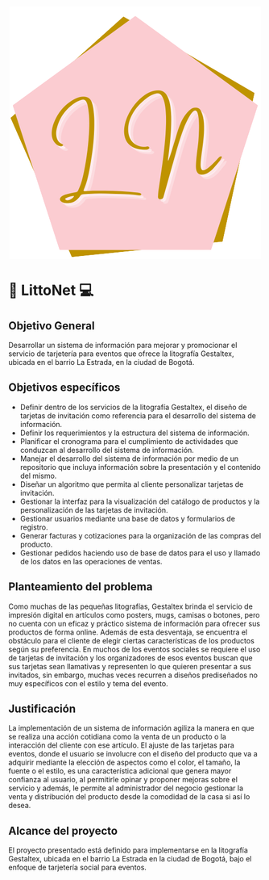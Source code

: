 <div align = "center">
  <img src="https://github.com/senaceet/proyecto-littonet/blob/master/Otros/LN-removebg-preview.png">
</div>

# :art: LittoNet :computer:
## Objetivo General
Desarrollar un sistema de información para mejorar y promocionar el servicio de tarjetería para eventos que ofrece la litografía Gestaltex, ubicada en el barrio La Estrada, en la ciudad de Bogotá.
## Objetivos específicos
+ Definir dentro de los servicios de la litografía Gestaltex, el diseño de tarjetas de invitación como referencia para el desarrollo del sistema de información.
+ Definir los requerimientos y la estructura del sistema de información.
+ Planificar el cronograma para el cumplimiento de actividades que conduzcan al desarrollo del sistema de información.
+ Manejar el desarrollo del sistema de información por medio de un repositorio que incluya información sobre la presentación y el contenido del mismo.
+ Diseñar un algoritmo que permita al cliente personalizar tarjetas de invitación.
+ Gestionar la interfaz para la visualización del catálogo de productos y la personalización de las tarjetas de invitación.
+ Gestionar usuarios mediante una base de datos y formularios de registro.
+ Generar facturas y cotizaciones para la organización de las compras del producto.
+ Gestionar pedidos haciendo uso de base de datos para el uso y llamado de los datos en las operaciones de ventas.
## Planteamiento del problema
Como muchas de las pequeñas litografías, Gestaltex brinda el servicio de impresión digital en artículos como posters, mugs, camisas o botones, pero no cuenta con un eficaz y práctico sistema de información para ofrecer sus productos de forma online. Además de esta desventaja, se encuentra el obstáculo para el cliente de elegir ciertas características de los productos según su preferencia. En muchos de los eventos sociales se requiere el uso de tarjetas de invitación y los organizadores de esos eventos buscan que sus tarjetas sean llamativas y representen lo que quieren presentar a sus invitados, sin embargo, muchas veces recurren a diseños prediseñados no muy específicos con el estilo y tema del evento.
## Justificación
La implementación de un sistema de información agiliza la manera en que se realiza una acción cotidiana como la venta de un producto o la interacción del cliente con ese artículo. El ajuste de las tarjetas para eventos, donde el usuario se involucre con el diseño del producto que va a adquirir mediante la elección de aspectos como el color, el tamaño, la fuente o el estilo, es una característica adicional que genera mayor confianza al usuario, al permitirle opinar y proponer mejoras sobre el servicio y además, le permite al administrador del negocio gestionar la venta y distribución del producto desde la comodidad de la casa si así lo desea.
## Alcance del proyecto
El proyecto presentado está definido para implementarse en la litografía Gestaltex, ubicada en el barrio La Estrada en la ciudad de Bogotá, bajo el enfoque de tarjetería social para eventos.

